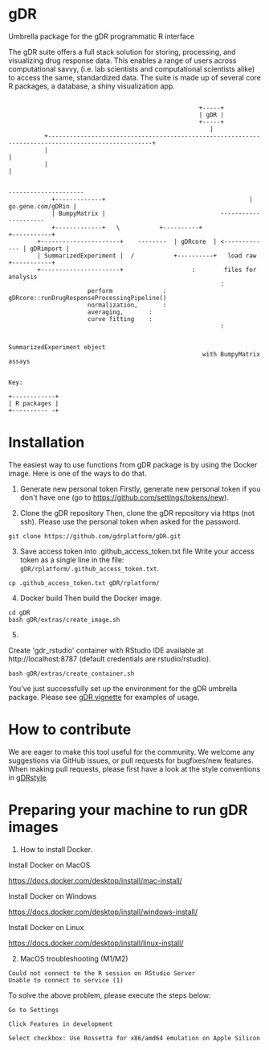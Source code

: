 # gDR
Umbrella package for the gDR programmatic R interface

The gDR suite offers a full stack solution for storing, processing, and visualizing drug response data. This enables a range of users across computational savvy, (i.e. lab scientists and computational scientists alike) to access the same, standardized data. The suite is made up of several core R packages, a database, a shiny visualization app. 


```       

                                                     +-----+
                                                     | gDR |
                                                     +-----+
                                                        |
          +---------------------------------------------------------------------------------------------------+
          |                                                                                                   |
          |                                                                                                   |
   
                                                                               ---------------------
			+-------------+                                        | go.gene.com/gDRin |
			| BumpyMatrix |			                       ---------------------
			+-------------+   \           +----------+                +-----------+
		+----------------------+    --------  | gDRcore  | <------------- | gDRimport | 
		| SummarizedExperiment |  /           +----------+   load raw     +-----------+
		+----------------------+                   :        files for analysis
                                                           :
				      perform              :   gDRcore::runDrugResponseProcessingPipeline()
				      normalization, 	   :   
				      averaging, 	   :   
				      curve fitting	   : 
                                                           :

                                                     SummarizedExperiment object
                                                      with BumpyMatrix assays


Key:

+------------+
| R packages |
+---------- -+
```

# Installation

The easiest way to use functions from gDR package is by using the Docker image. Here is one of the ways to do that. 

1. Generate new personal token 
Firstly, generate new personal token if you don't have one (go to https://github.com/settings/tokens/new).

2. Clone the gDR repository 
Then, clone the gDR repository via https (not ssh). Please use the personal token when asked for the password.

```
git clone https://github.com/gdrplatform/gDR.git
```

3. Save access token into .github_access_token.txt file
Write your access token as a single line in the file: `gDR/rplatform/.github_access_token.txt`. 

```
cp .github_access_token.txt gDR/rplatform/
```

4. Docker build 
Then build the Docker image.
```
cd gDR
bash gDR/extras/create_image.sh
```

5. 
Create 'gdr_rstudio' container with RStudio IDE available at http://localhost:8787 (default credentials are rstudio/rstudio).
```
bash gDR/extras/create_container.sh
```

You've just successfully set up the environment for the gDR umbrella package. Please see [gDR vignette](doc/gDR.html) for examples of usage.


# How to contribute
We are eager to make this tool useful for the community. We welcome any suggestions via GitHub issues, or pull requests for bugfixes/new features. When making pull requests, please first have a look at the style conventions in [gDRstyle](https://gdrplatform.github.io/gDRstyle/style_guide.html).

# Preparing your machine to run gDR images
1. How to install Docker.

Install Docker on MacOS 

https://docs.docker.com/desktop/install/mac-install/

Install Docker on Windows

https://docs.docker.com/desktop/install/windows-install/

Install Docker on Linux

https://docs.docker.com/desktop/install/linux-install/

2. MacOS troubleshooting (M1/M2)
```
Could not connect to the R session on RStudio Server
Unable to connect to service (1)
```
To solve the above problem, please execute the steps below:
```
Go to Settings
```
```
Click Features in development
```
```
Select checkbox: Use Rossetta for x86/amd64 emulation on Apple Silicon 
```

